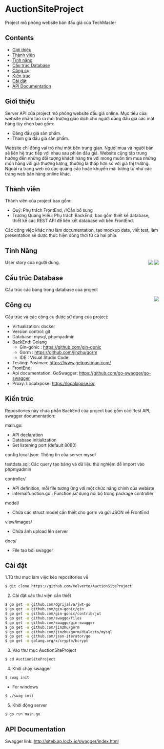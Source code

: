 # AuctionSiteProject
Project mô phỏng website bán đấu giá của TechMaster

## Contents
- [Giới thiệu](#Giới-thiệu)
- [Thành viên](#Thành-viên)
- [Tính năng](#Tính-năng)
- [Cấu trúc Database](#Cấu-trúc-Database)
- [Công cụ](#Công-cụ)
- [Kiến trúc](#Kiến-trúc)
- [Cài đặt](#Cài-đặt)
- [API Documentation](#API-Documentation)


## Giới thiệu
Server API của project mô phỏng website đấu giá online. Mục tiêu của website nhằm tạo ra môi trường giao dịch cho người dùng đấu giá các mặt hàng tùy chọn bao gồm:
- Đăng đấu giá sản phẩm.
- Tham gia đấu giá sản phẩm.

Website chỉ đóng vai trò như một bên trung gian. Người mua và người bán sẽ liên hệ trực tiếp với nhau sau phiên đấu giá. Website cũng tập trung hướng đến những đối tượng khách hàng trẻ với mong muốn tìm mua những món hàng với giá thương lượng, thường là thấp hơn so với giá thị trường.
Ngoài ra trang web có các quảng cáo hoặc khuyến mãi tương tự như các trang web bán hàng online khác.

## Thành viên
Thành viên của project bao gồm:
- Quý: Phụ trách FrontEnd, //Cần bổ sung
- Trương Quang Hiếu: Phụ trách BackEnd, bao gồm thiết kế database, thiết kế các REST API để liên kết database với bên FrontEnd.

Các công việc khác như làm documentation, tạo mockup data, viết test, làm presentation sẽ được thực hiện đồng thời từ cả hai phía.

## Tính Năng
User story của người dùng.
<img align="right" src="https://i.imgur.com/hjFGNEF.png">
<img align="right" src="https://i.imgur.com/tkSTjlV.png">

## Cấu trúc Database
Cấu trúc các bảng trong database của project

<img align="right" src="https://imgur.com/JXMaoYC.png">

## Công cụ
Cấu trúc và các công cụ được sử dụng của project:
- Virtualization: docker
- Version control: git
- Database: mysql, phpmyadmin
- BackEnd: Golang
  - Gin-gonic : https://github.com/gin-gonic
  - Gorm : https://github.com/jinzhu/gorm
  - IDE : Visual Studio Code
- Testing: Postman: https://www.getpostman.com/
- FrontEnd:
- Api documentation: GoSwagger: https://github.com/go-swagger/go-swagger
- Proxy: Localxpose: https://localxpose.io/

## Kiến trúc
Repositories này chứa phần BackEnd của project bao gồm các Rest API, swagger documentation:

main.go:
- API declaration
- Database initialization
- Set listening port (default 8080) 

config.local.json: Thông tin của server mysql

testdata.sql: Các query tạo bảng và dữ liệu thử nghiệm để import vào phpmyadmin

controller/
- API definition, mỗi file tương ứng với một chức năng chính của webiste
- internalfunction.go : Function sử dụng nội bộ trong package controller

model/
- Chứa các struct model cần thiết cho gorm và gửi JSON về FrontEnd

view/images/
- Chứa ảnh upload lên server

docs/
- File tạo bởi swagger


## Cài đặt
1.Từ thư mục làm việc kéo repositories về
```sh
$ git clone https://github.com/Velverto/AuctionSiteProject
```

2. Cài đặt các thư viện cần thiết
```sh
$ go get -u github.com/dgrijalva/jwt-go
$ go get -u github.com/gin-gonic/gin
$ go get -u github.com/gin-gonic/contrib/jwt
$ go get -u github.com/swaggo/files
$ go get -u github.com/swaggo/gin-swagger
$ go get -u github.com/jinzhu/gorm
$ go get -u github.com/jinzhu/gorm/dialects/mysql
$ go get -u github.com/json-iterator/go
$ go get -u golang.org/x/crypto/bcrypt
```

3. Vào thư mục AuctionSiteProject
```sh
$ cd AuctionSiteProject
```

4. Khởi chạy swagger
```sh
$ swag init
```
  - For windows
  ```sh
  $ ./swag init
  ```
  
5. Khởi động server
```sh
$ go run main.go
```

## API Documentation
Swagger link: http://siteb.ap.loclx.io/swagger/index.html
